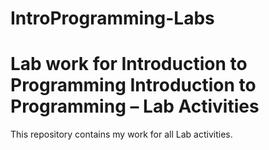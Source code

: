 # IntroProgramming-Labs
Lab work for Introduction to Programming
Introduction to Programming – Lab Activities
============================================
This repository contains my work for all Lab activities.
